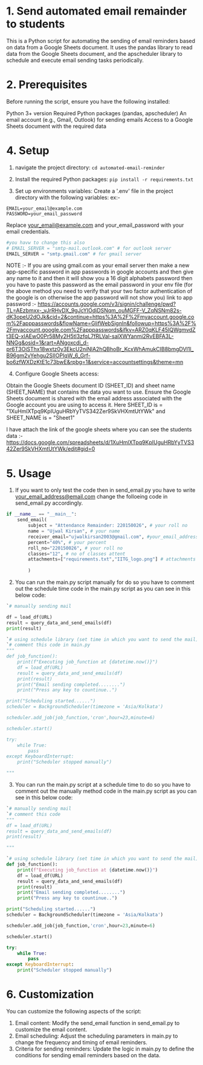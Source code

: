 # 1. Send automated email remainder to students

This is a Python script for automating the sending of email reminders based on data from a Google Sheets document. It uses the pandas library to read data from the Google Sheets document, and the apscheduler library to schedule and execute email sending tasks periodically.

# 2. Prerequisites

Before running the script, ensure you have the following installed:

Python 3+ version
Required Python packages (pandas, apscheduler)
An email account (e.g., Gmail, Outlook) for sending emails
Access to a Google Sheets document with the required data

# 4. Setup

1. navigate the project directory:
`cd automated-email-reminder`

2. Install the required Python packages:
`pip install -r requirements.txt`

3. Set up environments variables:
Create a '.env' file in the project directory with the following variables:
ex:-
```.env
EMAIL=your_email@example.com
PASSWORD=your_email_password
```
Replace your_email@example.com and your_email_password
with your email credentials.
```python
#you havw to change this also
# EMAIL_SERVER = "smtp-mail.outlook.com" # for outlook server
EMAIL_SERVER = "smtp.gmail.com" # for gmail server
```
NOTE :- If you are using gmail.com as your email server then make a new app-specific password in app passwords in google accounts and then give any name to it and then it will show you a 16 digit alphabets password then you have to paste this password as the email password in your env file
(for the above method you need to verify that your two factor authentication of the google is on otherwise the app password will not show you)
link to app password :- https://accounts.google.com/v3/signin/challenge/pwd?TL=AEzbmxx-_vJrRHvDX_9gJcYIOdjDSNqm_ouMGFF-V_ZqNSNm82s-dK3opeU2dOJk&cid=2&continue=https%3A%2F%2Fmyaccount.google.com%2Fapppasswords&flowName=GlifWebSignIn&followup=https%3A%2F%2Fmyaccount.google.com%2Fapppasswords&ifkv=ARZ0qKLF45IQWgmvdZt3EQ-xIAEwO0Pr58My2H5tl3zfqL7fRLVal-salXWYanmi2RvEBFA3L-NNGg&osid=1&rart=ANgoxcdi_d-pr6T3OiSThx18wxtz0y3EkcU2niNlA2hQBhoBr_KcxWhAmukCIB8bmgDVI1l_B96gm2vYehgu2SIIOPIqW_6_Grf-bo6zfWXDzKtE1c73bwE&rpbg=1&service=accountsettings&theme=mn

4. Configure Google Sheets access:

Obtain the Google Sheets document ID (SHEET_ID) and sheet name (SHEET_NAME) that contains the data you want to use.
Ensure the Google Sheets document is shared with the email address associated with the Google account you are using to access it.
Here SHEET_ID is = "1XuHmlXTpq9KpIUguHRbYyTVS342Zer9SkVHXmtUtYWk"
and SHEET_NAME is = "Sheet1"

I have attach the link of the google sheets where you can see the students data :-
https://docs.google.com/spreadsheets/d/1XuHmlXTpq9KpIUguHRbYyTVS342Zer9SkVHXmtUtYWk/edit#gid=0

# 5. Usage

1. If you want to only test the code then in send_email.py you have to write your_email_address@email.com
change the folloeing code in send_email.py accordingly.
```python
if __name__ == "__main__":
    send_email(
        subject = "Attendance Remainder: 220150026", # your roll no
        name = "Ujwal Kirsan", # your name
        receiver_email="ujwalkirsan2003@gmail.com", #your_email_address@email.com
        percent="40%", # your percent
        roll_no="220150026", # your roll no
        classes="12", # no of classes attent
        attachments=["requirements.txt","IITG_logo.png"] # attachments
        
        )  
```
2. You can run the main.py script manually for do so you have to comment out the schedule time code in the main.py script as you can see in this below code:
```python
`# manually sending mail

df = load_df(URL)
result = query_data_and_send_emails(df)
print(result)

`# using schedule library (set time in which you want to send the mail)
`# comment this code in main.py
"""
def job_function():
    print(f"Executing job_function at {datetime.now()}")
    df = load_df(URL)
    result = query_data_and_send_emails(df)
    print(result)
    print("Email sending completed........")
    print("Press any key to countinue..")

print("Scheduling started......")
scheduler = BackgroundScheduler(timezone = 'Asia/Kolkata')

scheduler.add_job(job_function,'cron',hour=23,minute=6)

scheduler.start()

try:
    while True:
        pass
except KeyboardInterrupt:
    print("Scheduler stopped manually")    

"""
```

3. You can run the main.py script at a schedule time to do so you have to comment out the manually method code in the main.py script as you can see in this below code:
```python
`# manually sending mail
`# comment this code
"""
df = load_df(URL)
result = query_data_and_send_emails(df)
print(result)

"""

`# using schedule library (set time in which you want to send the mail)
def job_function():
    print(f"Executing job_function at {datetime.now()}")
    df = load_df(URL)
    result = query_data_and_send_emails(df)
    print(result)
    print("Email sending completed........")
    print("Press any key to countinue..")

print("Scheduling started......")
scheduler = BackgroundScheduler(timezone = 'Asia/Kolkata')

scheduler.add_job(job_function,'cron',hour=23,minute=6)

scheduler.start()

try:
    while True:
        pass
except KeyboardInterrupt:
    print("Scheduler stopped manually")    

```
# 6. Customization

You can customize the following aspects of the script:

1. Email content: Modify the send_email function in send_email.py to customize the email content.
2. Email scheduling: Adjust the scheduling parameters in main.py to change the frequency and timing of email reminders.
3. Criteria for sending reminders: Update the logic in main.py to define the conditions for sending email reminders based on the data.
